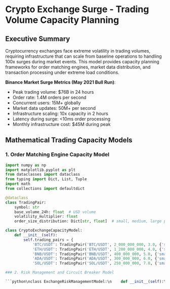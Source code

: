 # Crypto Exchange Surge - Trading Volume Capacity Planning

## Executive Summary

Cryptocurrency exchanges face extreme volatility in trading volumes, requiring infrastructure that can scale from baseline operations to handling 100x surges during market events. This model provides capacity planning frameworks for order matching engines, market data distribution, and transaction processing under extreme load conditions.

**Binance Market Surge Metrics (May 2021 Bull Run)**:
- Peak trading volume: $76B in 24 hours
- Order rate: 1.4M orders per second
- Concurrent users: 15M+ globally
- Market data updates: 50M+ per second
- Infrastructure scaling: 10x capacity in 2 hours
- Latency during surge: <10ms order processing
- Monthly infrastructure cost: $45M during peak

## Mathematical Trading Capacity Models

### 1. Order Matching Engine Capacity Model

```python
import numpy as np
import matplotlib.pyplot as plt
from dataclasses import dataclass
from typing import Dict, List, Tuple
import math
from collections import defaultdict

@dataclass
class TradingPair:
    symbol: str
    base_volume_24h: float  # USD volume
    volatility_multiplier: float
    order_size_distribution: Dict[str, float]  # small, medium, large percentages

class CryptoExchangeCapacityModel:
    def __init__(self):
        self.trading_pairs = {
            'BTC/USDT': TradingPair('BTC/USDT', 2_000_000_000, 3.0, {'small': 0.6, 'medium': 0.3, 'large': 0.1}),
            'ETH/USDT': TradingPair('ETH/USDT', 1_200_000_000, 4.0, {'small': 0.7, 'medium': 0.25, 'large': 0.05}),
            'BNB/USDT': TradingPair('BNB/USDT', 400_000_000, 5.0, {'small': 0.8, 'medium': 0.18, 'large': 0.02}),
            'ADA/USDT': TradingPair('ADA/USDT', 300_000_000, 6.0, {'small': 0.85, 'medium': 0.13, 'large': 0.02}),
            'SOL/USDT': TradingPair('SOL/USDT', 250_000_000, 7.0, {'small': 0.75, 'medium': 0.2, 'large': 0.05})\n        }\n\n        self.order_processing_requirements = {\n            'cpu_microseconds_per_order': 50,  # 50 microseconds per order\n            'memory_bytes_per_order': 1024,    # 1KB per order in memory\n            'network_bytes_per_order': 512,    # 512 bytes network overhead\n            'database_writes_per_order': 2,    # 2 DB writes per order (order book + trade log)\n            'market_data_updates_per_trade': 5 # 5 market data updates per executed trade\n        }\n\n        self.infrastructure_specs = {\n            'matching_engine_cores': 64,\n            'matching_engine_memory_gb': 256,\n            'database_iops': 50000,\n            'network_bandwidth_gbps': 10,\n            'market_data_cores': 32\n        }\n\n    def calculate_order_rate_from_volume(self, volume_24h_usd: float, avg_order_size_usd: float = 1000) -> float:\n        \"\"\"Calculate orders per second from trading volume\"\"\"\n        orders_per_day = volume_24h_usd / avg_order_size_usd\n        \n        # Apply intraday distribution (80% of volume in 8 peak hours)\n        peak_hours_volume_ratio = 0.8\n        peak_hours = 8\n        normal_hours = 16\n        \n        # Calculate peak hour volume\n        peak_hour_volume = (volume_24h_usd * peak_hours_volume_ratio) / peak_hours\n        peak_orders_per_hour = peak_hour_volume / avg_order_size_usd\n        peak_orders_per_second = peak_orders_per_hour / 3600\n        \n        return peak_orders_per_second\n\n    def calculate_surge_capacity_requirements(self, normal_volume_24h: Dict[str, float], \n                                            surge_multiplier: float = 10) -> Dict:\n        \"\"\"Calculate capacity requirements during market surge\"\"\"\n        total_requirements = {\n            'total_orders_per_second': 0,\n            'total_cpu_cores_needed': 0,\n            'total_memory_gb_needed': 0,\n            'total_database_iops_needed': 0,\n            'total_network_gbps_needed': 0,\n            'market_data_updates_per_second': 0,\n            'pair_breakdown': {}\n        }\n        \n        for pair_symbol, normal_volume in normal_volume_24h.items():\n            pair_config = self.trading_pairs[pair_symbol]\n            \n            # Apply surge and volatility multipliers\n            surge_volume = normal_volume * surge_multiplier * pair_config.volatility_multiplier\n            \n            # Calculate order rate\n            orders_per_second = self.calculate_order_rate_from_volume(surge_volume)\n            \n            # Calculate resource requirements\n            cpu_requirement = (\n                orders_per_second * \n                self.order_processing_requirements['cpu_microseconds_per_order'] / 1_000_000\n            )\n            \n            memory_requirement_gb = (\n                orders_per_second * \n                self.order_processing_requirements['memory_bytes_per_order'] * 3600  # 1 hour buffer\n            ) / (1024**3)\n            \n            db_iops_requirement = (\n                orders_per_second * \n                self.order_processing_requirements['database_writes_per_order']\n            )\n            \n            network_requirement_gbps = (\n                orders_per_second * \n                self.order_processing_requirements['network_bytes_per_order'] * 8\n            ) / (1024**3)\n            \n            # Assume 30% of orders result in trades\n            trade_rate = orders_per_second * 0.3\n            market_data_updates = (\n                trade_rate * \n                self.order_processing_requirements['market_data_updates_per_trade']\n            )\n            \n            pair_requirements = {\n                'orders_per_second': orders_per_second,\n                'cpu_cores_needed': math.ceil(cpu_requirement),\n                'memory_gb_needed': memory_requirement_gb,\n                'db_iops_needed': db_iops_requirement,\n                'network_gbps_needed': network_requirement_gbps,\n                'market_data_updates_per_second': market_data_updates,\n                'surge_volume_24h': surge_volume\n            }\n            \n            total_requirements['pair_breakdown'][pair_symbol] = pair_requirements\n            total_requirements['total_orders_per_second'] += orders_per_second\n            total_requirements['total_cpu_cores_needed'] += pair_requirements['cpu_cores_needed']\n            total_requirements['total_memory_gb_needed'] += pair_requirements['memory_gb_needed']\n            total_requirements['total_database_iops_needed'] += pair_requirements['db_iops_needed']\n            total_requirements['total_network_gbps_needed'] += pair_requirements['network_gbps_needed']\n            total_requirements['market_data_updates_per_second'] += pair_requirements['market_data_updates_per_second']\n        \n        return total_requirements\n\n    def calculate_infrastructure_scaling(self, capacity_requirements: Dict) -> Dict:\n        \"\"\"Calculate required infrastructure scaling\"\"\"\n        # Matching engine scaling\n        matching_engines_needed = math.ceil(\n            capacity_requirements['total_cpu_cores_needed'] / \n            self.infrastructure_specs['matching_engine_cores']\n        )\n        \n        # Database scaling\n        database_instances_needed = math.ceil(\n            capacity_requirements['total_database_iops_needed'] / \n            self.infrastructure_specs['database_iops']\n        )\n        \n        # Network infrastructure\n        network_capacity_needed = math.ceil(\n            capacity_requirements['total_network_gbps_needed'] / \n            self.infrastructure_specs['network_bandwidth_gbps']\n        )\n        \n        # Market data infrastructure\n        market_data_servers_needed = math.ceil(\n            capacity_requirements['market_data_updates_per_second'] / 1_000_000  # 1M updates per server\n        )\n        \n        return {\n            'matching_engines': matching_engines_needed,\n            'database_instances': database_instances_needed,\n            'network_links': network_capacity_needed,\n            'market_data_servers': market_data_servers_needed,\n            'total_cpu_cores': matching_engines_needed * self.infrastructure_specs['matching_engine_cores'],\n            'total_memory_gb': matching_engines_needed * self.infrastructure_specs['matching_engine_memory_gb'],\n            'estimated_hourly_cost': self.calculate_infrastructure_costs({\n                'matching_engines': matching_engines_needed,\n                'database_instances': database_instances_needed,\n                'market_data_servers': market_data_servers_needed\n            })\n        }\n\n    def calculate_infrastructure_costs(self, infrastructure: Dict) -> float:\n        \"\"\"Calculate hourly infrastructure costs\"\"\"\n        # AWS pricing estimates\n        costs = {\n            'matching_engine_hourly': 15.0,      # High-performance compute instance\n            'database_instance_hourly': 8.0,     # Database optimized instance\n            'market_data_server_hourly': 5.0,    # Standard compute instance\n            'network_hourly_per_gbps': 100.0     # Network bandwidth cost\n        }\n        \n        total_cost = (\n            infrastructure['matching_engines'] * costs['matching_engine_hourly'] +\n            infrastructure['database_instances'] * costs['database_instance_hourly'] +\n            infrastructure['market_data_servers'] * costs['market_data_server_hourly']\n        )\n        \n        return total_cost\n\n    def simulate_market_event_scaling(self, event_duration_hours: int = 24, \n                                    surge_pattern: str = 'flash_crash') -> List[Dict]:\n        \"\"\"Simulate infrastructure scaling during market event\"\"\"\n        timeline = []\n        \n        # Define surge patterns\n        if surge_pattern == 'flash_crash':\n            # Sudden spike, gradual decline\n            surge_multipliers = [\n                1, 1, 2, 8, 15, 25, 20, 15,     # Hours 0-7: Rapid surge\n                12, 10, 8, 6, 5, 4, 3, 2.5,     # Hours 8-15: Gradual decline\n                2, 1.8, 1.6, 1.4, 1.3, 1.2, 1.1, 1  # Hours 16-23: Return to normal\n            ]\n        elif surge_pattern == 'bull_run':\n            # Gradual increase, sustained high\n            surge_multipliers = [\n                1, 1.2, 1.5, 2, 3, 4, 5, 6,     # Hours 0-7: Gradual increase\n                7, 8, 9, 10, 10, 9, 8, 7,       # Hours 8-15: Peak\n                6, 5, 4, 3, 2.5, 2, 1.5, 1.2   # Hours 16-23: Gradual decline\n            ]\n        else:  # 'volatile_day'\n            # Multiple spikes throughout day\n            surge_multipliers = [\n                1, 2, 5, 3, 1.5, 4, 8, 5,       # Hours 0-7: Morning volatility\n                2, 6, 12, 8, 4, 10, 15, 7,      # Hours 8-15: Peak volatility\n                3, 8, 4, 2, 5, 3, 1.5, 1        # Hours 16-23: Evening activity\n            ]\n        \n        # Baseline volumes\n        baseline_volumes = {\n            'BTC/USDT': 2_000_000_000,\n            'ETH/USDT': 1_200_000_000,\n            'BNB/USDT': 400_000_000,\n            'ADA/USDT': 300_000_000,\n            'SOL/USDT': 250_000_000\n        }\n        \n        for hour in range(event_duration_hours):\n            surge_multiplier = surge_multipliers[hour] if hour < len(surge_multipliers) else 1\n            \n            # Calculate capacity requirements for this hour\n            capacity_req = self.calculate_surge_capacity_requirements(\n                baseline_volumes, surge_multiplier\n            )\n            \n            # Calculate required infrastructure\n            infrastructure_req = self.calculate_infrastructure_scaling(capacity_req)\n            \n            timeline.append({\n                'hour': hour,\n                'surge_multiplier': surge_multiplier,\n                'total_orders_per_second': capacity_req['total_orders_per_second'],\n                'matching_engines_needed': infrastructure_req['matching_engines'],\n                'database_instances_needed': infrastructure_req['database_instances'],\n                'market_data_servers_needed': infrastructure_req['market_data_servers'],\n                'hourly_cost': infrastructure_req['estimated_hourly_cost'],\n                'total_24h_volume_usd': sum([\n                    pair_data['surge_volume_24h'] \n                    for pair_data in capacity_req['pair_breakdown'].values()\n                ])\n            })\n        \n        return timeline\n\n# Example crypto exchange capacity analysis\nexchange_model = CryptoExchangeCapacityModel()\n\n# Baseline volumes (normal trading day)\nbaseline_volumes = {\n    'BTC/USDT': 2_000_000_000,\n    'ETH/USDT': 1_200_000_000,\n    'BNB/USDT': 400_000_000,\n    'ADA/USDT': 300_000_000,\n    'SOL/USDT': 250_000_000\n}\n\n# Calculate surge capacity requirements (10x surge)\nsurge_requirements = exchange_model.calculate_surge_capacity_requirements(\n    baseline_volumes, surge_multiplier=10\n)\n\ninfrastructure_scaling = exchange_model.calculate_infrastructure_scaling(surge_requirements)\n\nprint(\"Crypto Exchange Surge Capacity Analysis:\")\nprint(\"=\" * 50)\nprint(f\"Total Orders/Second: {surge_requirements['total_orders_per_second']:,.0f}\")\nprint(f\"Market Data Updates/Second: {surge_requirements['market_data_updates_per_second']:,.0f}\")\nprint(f\"Required Matching Engines: {infrastructure_scaling['matching_engines']}\")\nprint(f\"Required Database Instances: {infrastructure_scaling['database_instances']}\")\nprint(f\"Required Market Data Servers: {infrastructure_scaling['market_data_servers']}\")\nprint(f\"Estimated Hourly Cost: ${infrastructure_scaling['estimated_hourly_cost']:,.2f}\")\n\n# Simulate flash crash event\nflash_crash_simulation = exchange_model.simulate_market_event_scaling(\n    event_duration_hours=24, surge_pattern='flash_crash'\n)\n\n# Find peak requirements\npeak_hour = max(flash_crash_simulation, key=lambda x: x['total_orders_per_second'])\ntotal_event_cost = sum([hour['hourly_cost'] for hour in flash_crash_simulation])\n\nprint(f\"\\nFlash Crash Event Simulation (24 hours):\")\nprint(f\"Peak Orders/Second: {peak_hour['total_orders_per_second']:,.0f}\")\nprint(f\"Peak Infrastructure Cost: ${peak_hour['hourly_cost']:,.2f}/hour\")\nprint(f\"Total Event Cost: ${total_event_cost:,.2f}\")\nprint(f\"Peak Volume: ${peak_hour['total_24h_volume_usd']:,.0f}\")\n```

### 2. Risk Management and Circuit Breaker Model

```python\nclass ExchangeRiskManagementModel:\n    def __init__(self):\n        self.risk_thresholds = {\n            'max_orders_per_second_per_user': 100,\n            'max_order_value_usd': 10_000_000,\n            'max_daily_volume_per_user_usd': 100_000_000,\n            'price_deviation_threshold': 0.05,  # 5% price deviation\n            'system_load_threshold': 0.85,     # 85% system capacity\n            'latency_threshold_ms': 100,       # 100ms latency threshold\n        }\n        \n        self.circuit_breaker_config = {\n            'trading_halt_conditions': {\n                'price_drop_percentage': 0.10,     # 10% price drop\n                'volume_spike_multiplier': 20,      # 20x normal volume\n                'system_overload_threshold': 0.95,  # 95% capacity\n                'error_rate_threshold': 0.05       # 5% error rate\n            },\n            'halt_duration_minutes': 15,            # 15-minute trading halt\n            'gradual_resume_minutes': 5             # 5-minute gradual resume\n        }\n    \n    def evaluate_trading_halt_conditions(self, market_data: Dict) -> Dict:\n        \"\"\"Evaluate if trading halt conditions are met\"\"\"\n        halt_triggers = []\n        \n        # Check price deviation\n        if market_data.get('price_change_percentage', 0) <= -self.circuit_breaker_config['trading_halt_conditions']['price_drop_percentage']:\n            halt_triggers.append('price_drop')\n        \n        # Check volume spike\n        if market_data.get('volume_multiplier', 1) >= self.circuit_breaker_config['trading_halt_conditions']['volume_spike_multiplier']:\n            halt_triggers.append('volume_spike')\n        \n        # Check system overload\n        if market_data.get('system_load', 0) >= self.circuit_breaker_config['trading_halt_conditions']['system_overload_threshold']:\n            halt_triggers.append('system_overload')\n        \n        # Check error rate\n        if market_data.get('error_rate', 0) >= self.circuit_breaker_config['trading_halt_conditions']['error_rate_threshold']:\n            halt_triggers.append('high_error_rate')\n        \n        should_halt = len(halt_triggers) > 0\n        \n        return {\n            'should_halt_trading': should_halt,\n            'triggered_conditions': halt_triggers,\n            'halt_duration_minutes': self.circuit_breaker_config['halt_duration_minutes'] if should_halt else 0,\n            'recommended_actions': self.generate_halt_actions(halt_triggers)\n        }\n    \n    def generate_halt_actions(self, triggered_conditions: List[str]) -> List[str]:\n        \"\"\"Generate recommended actions based on triggered conditions\"\"\"\n        actions = []\n        \n        if 'price_drop' in triggered_conditions:\n            actions.extend([\n                'Halt trading for affected pairs',\n                'Investigate potential market manipulation',\n                'Communicate with users about market volatility'\n            ])\n        \n        if 'volume_spike' in triggered_conditions:\n            actions.extend([\n                'Scale up matching engine capacity',\n                'Increase database connection pools',\n                'Monitor for potential DDoS attacks'\n            ])\n        \n        if 'system_overload' in triggered_conditions:\n            actions.extend([\n                'Emergency infrastructure scaling',\n                'Implement rate limiting',\n                'Prioritize critical trading functions'\n            ])\n        \n        if 'high_error_rate' in triggered_conditions:\n            actions.extend([\n                'Investigate system errors',\n                'Check database connectivity',\n                'Review recent deployments'\n            ])\n        \n        return actions\n\n# Example risk management analysis\nrisk_manager = ExchangeRiskManagementModel()\n\n# Simulate market conditions during flash crash\nmarket_conditions = {\n    'price_change_percentage': -0.15,  # 15% price drop\n    'volume_multiplier': 25,           # 25x normal volume\n    'system_load': 0.92,              # 92% system load\n    'error_rate': 0.03                # 3% error rate\n}\n\nhalt_evaluation = risk_manager.evaluate_trading_halt_conditions(market_conditions)\n\nprint(\"\\nRisk Management Analysis:\")\nprint(\"=\" * 30)\nprint(f\"Should Halt Trading: {halt_evaluation['should_halt_trading']}\")\nprint(f\"Triggered Conditions: {', '.join(halt_evaluation['triggered_conditions'])}\")\nprint(f\"Halt Duration: {halt_evaluation['halt_duration_minutes']} minutes\")\nprint(\"\\nRecommended Actions:\")\nfor i, action in enumerate(halt_evaluation['recommended_actions'], 1):\n    print(f\"  {i}. {action}\")\n```\n\n## Architecture Diagrams\n\n### Crypto Exchange Surge Architecture\n\n```mermaid\ngraph TB\n    subgraph EdgePlane[Edge Plane - Global Access]\n        CDN[Trading App CDN<br/>Global distribution<br/>Sub-50ms latency<br/>DDoS protection]\n        LB[Global Load Balancer<br/>Regional routing<br/>Rate limiting: 1M RPS<br/>Circuit breaker enabled]\n    end\n\n    subgraph ServicePlane[Service Plane - Trading Services]\n        subgraph TradingCore[Core Trading Engine]\n            MATCHING[Order Matching Engine<br/>1.4M orders/second<br/>Sub-10ms latency<br/>FIFO + price-time priority]\n            RISK[Risk Management<br/>Real-time monitoring<br/>Circuit breakers<br/>Position limits]\n            SETTLEMENT[Settlement Engine<br/>Transaction finalization<br/>Atomic operations<br/>Audit trail]\n        end\n\n        subgraph UserServices[User Services]\n            AUTH[Authentication<br/>JWT + 2FA<br/>Rate limiting<br/>Geo-blocking]\n            WALLET[Wallet Service<br/>Multi-signature<br/>Cold storage integration<br/>Real-time balances]\n            API[Trading API<br/>REST + WebSocket<br/>Market data feeds<br/>Order management]\n        end\n\n        subgraph MarketData[Market Data Distribution]\n            FEED[Market Data Feed<br/>50M+ updates/second<br/>Real-time prices<br/>Order book snapshots]\n            CANDLES[Candlestick Generator<br/>Multiple timeframes<br/>Technical indicators<br/>Historical data]\n            TICKER[Ticker Service<br/>24h statistics<br/>Volume calculations<br/>Price changes]\n        end\n    end\n\n    subgraph StatePlane[State Plane - Data Systems]\n        subgraph TradingData[Trading Data]\n            ORDER_DB[Order Database<br/>High-performance SSD<br/>50k IOPS<br/>Partitioned by pair]\n            TRADE_DB[Trade History<br/>Time-series database<br/>Compressed storage<br/>Fast queries]\n            BALANCE_DB[Balance Database<br/>ACID compliance<br/>Real-time updates<br/>Multi-currency]\n        end\n\n        subgraph CacheLayer[Caching Layer]\n            REDIS[Redis Cluster<br/>Order book cache<br/>User session data<br/>Market data cache]\n            MEMCACHED[Memcached<br/>Static data cache<br/>Configuration cache<br/>Rate limit counters]\n        end\n\n        subgraph Blockchain[Blockchain Integration]\n            NODES[Blockchain Nodes<br/>Multi-chain support<br/>Transaction monitoring<br/>Deposit/withdrawal]\n            COLD_STORAGE[Cold Storage<br/>Multi-signature wallets<br/>Hardware security<br/>Offline storage]\n        end\n    end\n\n    subgraph ControlPlane[Control Plane - Operations]\n        subgraph Monitoring[Monitoring & Analytics]\n            METRICS[Trading Metrics<br/>Order latency<br/>System throughput<br/>Business KPIs]\n            ALERTS[Alert System<br/>Price alerts<br/>System alerts<br/>Compliance alerts]\n            ANALYTICS[Trading Analytics<br/>Volume analysis<br/>User behavior<br/>Market insights]\n        end\n\n        subgraph Security[Security & Compliance]\n            KYC[KYC/AML Service<br/>Identity verification<br/>Transaction monitoring<br/>Suspicious activity]\n            AUDIT[Audit System<br/>Regulatory reporting<br/>Trade surveillance<br/>Compliance checks]\n            SECURITY[Security Operations<br/>Intrusion detection<br/>Fraud prevention<br/>Incident response]\n        end\n    end\n\n    %% User connections\n    Traders[15M+ Concurrent Users] --> CDN\n    CDN --> LB\n    LB --> AUTH\n    AUTH --> API\n    \n    %% Trading flow\n    API --> MATCHING\n    API --> WALLET\n    MATCHING --> RISK\n    RISK --> SETTLEMENT\n    \n    %% Market data flow\n    MATCHING --> FEED\n    FEED --> CANDLES\n    FEED --> TICKER\n    \n    %% Data persistence\n    MATCHING --> ORDER_DB\n    SETTLEMENT --> TRADE_DB\n    WALLET --> BALANCE_DB\n    \n    %% Caching\n    API --> REDIS\n    FEED --> REDIS\n    API --> MEMCACHED\n    \n    %% Blockchain integration\n    WALLET --> NODES\n    NODES --> COLD_STORAGE\n    \n    %% Monitoring\n    MATCHING --> METRICS\n    API --> METRICS\n    METRICS --> ALERTS\n    ALERTS --> ANALYTICS\n    \n    %% Security\n    AUTH --> KYC\n    SETTLEMENT --> AUDIT\n    METRICS --> SECURITY\n\n    %% Apply four-plane colors\n    classDef edgeStyle fill:#0066CC,stroke:#004499,color:#fff\n    classDef serviceStyle fill:#00AA00,stroke:#007700,color:#fff\n    classDef stateStyle fill:#FF8800,stroke:#CC6600,color:#fff\n    classDef controlStyle fill:#CC0000,stroke:#990000,color:#fff\n\n    class CDN,LB edgeStyle\n    class MATCHING,RISK,SETTLEMENT,AUTH,WALLET,API,FEED,CANDLES,TICKER serviceStyle\n    class ORDER_DB,TRADE_DB,BALANCE_DB,REDIS,MEMCACHED,NODES,COLD_STORAGE stateStyle\n    class METRICS,ALERTS,ANALYTICS,KYC,AUDIT,SECURITY controlStyle\n```\n\nThis crypto exchange surge capacity model provides comprehensive frameworks for handling extreme trading volumes, implementing risk management, and maintaining low-latency operations during market volatility events.